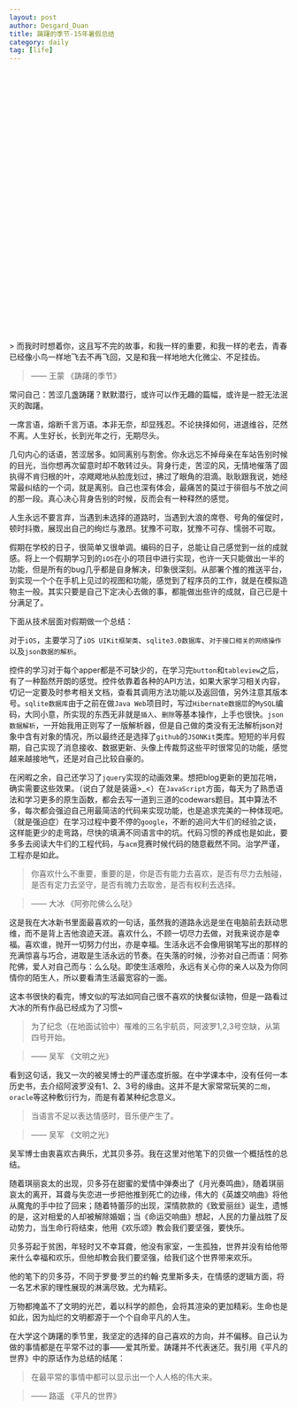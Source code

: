 ```yaml
---
layout: post
author: Desgard_Duan
title: 踌躇的季节-15年暑假总结
category: daily
tag: [life]
---
```


<br />


<div id="Main">
<div id="mainDiv" style="width:100%;height:500px;margin-top:-30px;"> </div>
</div>
<script type="text/javascript" src="/public/js/amcharts.js"></script>
<script>
var chart = [
	{"name":"学习时间","value":"4"},
	{"name":"游戏时间","value":"3"},
	{"name":"阅读观影时间","value":"2"},
	{"name":"其他时间","value":"1"}
];
chartData = eval(chart);  
//饼状图  
chart = new AmCharts.AmPieChart();  
chart.dataProvider = chartData;  
//标题数据  
chart.titleField = "name";  
//值数据  
chart.valueField = "value";  
//边框线颜色  
chart.outlineColor = "#fff";  
//边框线的透明度  
chart.outlineAlpha = .8;  
//边框线的狂宽度  
chart.outlineThickness = 1;  
chart.depth3D = 20;  
chart.angle = 30;  
chart.write("mainDiv"); 
</script>
<!-- more -->
> 而我时时想着你，这且写不完的故事，和我一样的重要，和我一样的老去，青春已经像小鸟一样地飞去不再飞回，又是和我一样地地大化微尘、不足挂齿。

> —— 王蒙 《踌躇的季节》

常问自己：苦涩几盏踌躇？默默潜行，或许可以作无趣的篇幅，或许是一腔无法泯灭的踟躇。

一席言语，熔断千言万语。本非无奈，却显残忍。不论抉择如何，进退维谷，茫然不离。人生好长，长到光年之行，无期尽头。

几句内心的话语，苦涩居多。如同离别与割舍。你永远忘不掉母亲在车站告别时候的目光，当你想再次留意时却不敢转过头。背身行走，苦涩的风，无情地催落了固执得不肯归根的叶，凉飕飕地从脸庞划过，拂过了眼角的泪滴。耿耿跟我说，她经常最纠结的一个词，就是离别。自己也深有体会，最痛苦的莫过于徘徊与不放之间的那一段。真心决心背身告别的时候，反而会有一种释然的感觉。

人生永远不要言弃，当遇到未选择的道路时，当遇到大浪的席卷、号角的催促时，顿时抖擞，展现出自己的绚烂与激昂。犹豫不可取，犹豫不可存、懦弱不可取。

假期在学校的日子，很简单又很单调。编码的日子，总能让自己感觉到一丝的成就感。将上一个假期学习到的`iOS`在小的项目中进行实现，也许一天只能做出一半的功能，但是所有的bug几乎都是自身解决，印象很深刻。从部署个推的推送平台，到实现一个个在手机上见过的视图和功能，感觉到了程序员的工作，就是在模拟造物主一般。其实只要是自己下定决心去做的事，都能做出些许的成就，自己已是十分满足了。

下面从技术层面对假期做一个总结：

对于`iOS`，主要学习了`iOS UIKit框架类`、`sqlite3.0数据库`、`对于接口相关的网络操作`以及`json数据的解析`。

控件的学习对于每个apper都是不可缺少的，在学习完`button`和`tableview`之后，有了一种豁然开朗的感觉。控件依靠着各种的API方法，如果大家学习相关内容，切记一定要及时参考相关文档，查看其调用方法功能以及返回值，另外注意其版本号。`sqlite数据库`由于之前在做`Java Web`项目时，写过`Hibernate数据层`的`MySQL`编码，大同小意，所实现的东西无非就是`插入`、`删除`等基本操作，上手也很快。`json数据解析`，一开始我用正则写了一版解析器，但是自己做的类没有无法解析json对象中含有对象的情况，所以最终还是选择了`github`的`JSONKit`类库。短短的半月假期，自己实现了消息接收、数据更新、头像上传裁剪这些平时很常见的功能，感觉越来越接地气，还是对自己比较自豪的。

在闲暇之余，自己还学习了`jquery`实现的动画效果。想把blog更新的更加花哨，确实需要这些效果。（说白了就是装逼>_<）在`JavaScript`方面，每天为了熟悉语法和学习更多的原生函数，都会去写一道到三道的codewars题目。其中算法不多，每次都会强迫自己用最简洁的代码来实现功能，也是追求完美的一种体现吧。（就是强迫症）在学习过程中要不停的`google`，不断的追问大牛们的经验之谈，这样能更少的走弯路，尽快的填满不同语言中的坑。代码习惯的养成也是如此，要多多去阅读大牛们的工程代码，与`acm`竞赛时候代码的随意截然不同。治学严谨，工程亦是如此。

> 你喜欢什么不重要，重要的是，你是否有能力去喜欢，是否有尽力去触碰，是否有定力去坚守，是否有魄力去取舍，是否有权利去选择。

> —— 大冰 《阿弥陀佛么么哒》

这是我在大冰新书里面最喜欢的一句话，虽然我的道路永远是坐在电脑前去跃动思维，而不是背上吉他浪迹天涯。喜欢什么，不顾一切尽力去做，对我来说亦是幸福。喜欢谁，抛开一切努力付出，亦是幸福。生活永远不会像用钢笔写出的那样的充满惊喜与巧合，进取是生活永远的节奏。在失落的时候，沙弥对自己而语：阿弥陀佛，爱人对自己而与：么么哒。即使生活艰险，永远有关心你的亲人以及为你同情你的陌生人，所以要看清生活最宽容的一面。

这本书很快的看完，博文似的写法如同自己很不喜欢的快餐似读物，但是一路看过大冰的所有作品已经成为了习惯~

> 为了纪念（在地面试验中）罹难的三名宇航员，阿波罗1,2,3号空缺，从第四号开始。

> —— 吴军 《文明之光》

看到这句话，我又一次的被吴博士的严谨态度折服。在中学课本中，没有任何一本历史书，去介绍阿波罗没有1、2、3号的缘由。这并不是大家常常玩笑的`二炮`，`oracle`等这种敷衍行为，而是有着某种纪念意义。

> 当语言不足以表达情感时，音乐便产生了。

> —— 吴军 《文明之光》

吴军博士由衷喜欢古典乐，尤其贝多芬。我在这里对他笔下的贝做一个概括性的总结。

随着琪丽哀太的出现，贝多芬在甜蜜的爱情中弹奏出了《月光奏鸣曲》，随着琪丽哀太的离开，耳聋与失恋进一步把他推到死亡的边缘，伟大的《英雄交响曲》将他从魔鬼的手中拉了回来；随着特蕾莎的出现，深情款款的《致爱丽丝》诞生，遗憾的是，这对相爱的人却被解除婚姻；当《命运交响曲》想起，人民的力量战胜了反动势力，当生命行将结束，他用《欢乐颂》教会我们要坚强，要快乐。

贝多芬起于贫困，年轻时又不幸耳聋，他没有家室，一生孤独，世界并没有给他带来什么幸福和欢乐，但他却教会我们要坚强，给我们这个世界带来欢乐。

他的笔下的贝多芬，不同于罗曼·罗兰的约翰·克里斯多夫，在情感的逻辑方面，将一名艺术家的理性展现的淋漓尽致。尤为精彩。

万物都掩盖不了文明的光芒，着以科学的颜色，会将其渲染的更加精彩。生命也是如此，因为灿烂的文明都源于一个个自命平凡的人生。

在大学这个踌躇的季节里，我坚定的选择的自己喜欢的方向，并不偏移。自己认为做的事情都是在平常不过的事——爱其所爱。踌躇并不代表迷茫。我引用《平凡的世界》中的原话作为总结的结尾：

> 在最平常的事情中都可以显示出一个人人格的伟大来。

> —— 路遥 《平凡的世界》

